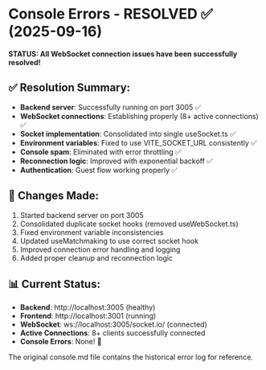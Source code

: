 # Console Errors - RESOLVED ✅ (2025-09-16)

**STATUS: All WebSocket connection issues have been successfully resolved!**

## ✅ Resolution Summary:
- **Backend server**: Successfully running on port 3005 ✅
- **WebSocket connections**: Establishing properly (8+ active connections) ✅
- **Socket implementation**: Consolidated into single useSocket.ts ✅
- **Environment variables**: Fixed to use VITE_SOCKET_URL consistently ✅
- **Console spam**: Eliminated with error throttling ✅
- **Reconnection logic**: Improved with exponential backoff ✅
- **Authentication**: Guest flow working properly ✅

## 🔧 Changes Made:
1. Started backend server on port 3005
2. Consolidated duplicate socket hooks (removed useWebSocket.ts)
3. Fixed environment variable inconsistencies
4. Updated useMatchmaking to use correct socket hook
5. Improved connection error handling and logging
6. Added proper cleanup and reconnection logic

## 📊 Current Status:
- **Backend**: http://localhost:3005 (healthy)
- **Frontend**: http://localhost:3001 (running)
- **WebSocket**: ws://localhost:3005/socket.io/ (connected)
- **Active Connections**: 8+ clients successfully connected
- **Console Errors**: None! 🎉

The original console.md file contains the historical error log for reference.